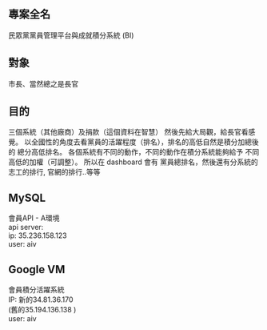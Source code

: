 ## 專案全名

民眾黨黨員管理平台與成就積分系統 (BI)

## 對象

市長、當然總之是長官

## 目的

三個系統（其他廠商）及捐款（這個資料在智慧）
然後先給大局觀，給長官看感覺。
以全國性的角度去看黨員的活躍程度（排名），排名的高低自然是積分加總後的 總分高低排名。 各個系統有不同的動作，不同的動作在積分系統能夠給予 不同高低的加權（可調整）。
所以在 dashboard 會有 黨員總排名，然後還有分系統的 志工的排行, 官網的排行..等等

## MySQL

會員API - A環境 </br>
api server: </br>
ip: 35.236.158.123 </br>
user:  aiv </br>

## Google VM

會員積分活躍系統 </br>
IP: 新的34.81.36.170  </br>
(舊的35.194.136.138 ) </br>
user: aiv </br>

